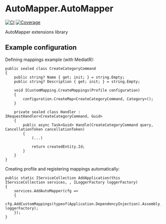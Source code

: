 # AutoMapper.AutoMapper

[![CI](https://github.com/PackSite/Library.AutoMapper/actions/workflows/CI.yml/badge.svg)](https://github.com/PackSite/Library.AutoMapper/actions/workflows/CI.yml)
[![Coverage](https://codecov.io/gh/PackSite/Library.AutoMapper/branch/main/graph/badge.svg?token=L0VTCLOWG2)](https://codecov.io/gh/PackSite/Library.AutoMapper)

AutoMapper extensions library

## Example configuration

Defining mappings example (with MediatR):

```
public sealed class CreateCategoryCommand
{
    public string? Name { get; init; } = string.Empty;
    public string? Description { get; init; } = string.Empty;

    void ICustomMapping.CreateMappings(Profile configuration)
    {
        configuration.CreateMap<CreateCategoryCommand, Category>();
    }

    private sealed class Handler : IRequestHandler<CreateCategoryCommand, Guid>
    {
        public async Task<Guid> Handle(CreateCategoryCommand query, CancellationToken cancellationToken)
        {
            (...)

            return createdEntity.Id;
        }
    }
}
```

Creating profile and registering mappings automatically:

```
public static IServiceCollection AddApplication(this IServiceCollection services, , ILoggerFactory loggerFactory)
{
    services.AddAutoMapper(cfg =>
    {
        cfg.AddCustomMappings(typeof(Application.DependencyInjection).Assembly, loggerFactory);
    });
}
```
